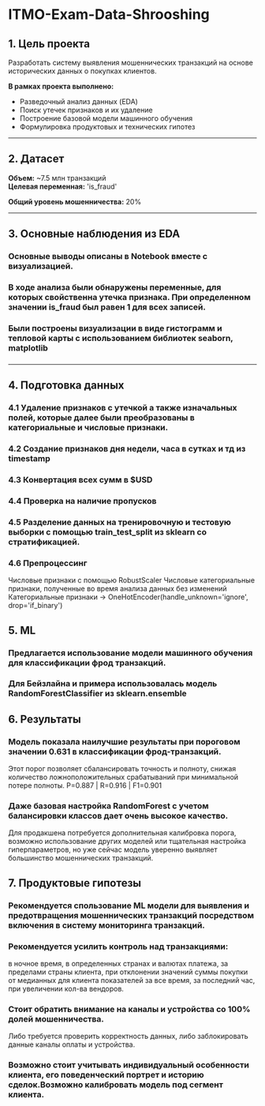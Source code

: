 # ITMO-Exam-Data-Shrooshing

## 1. Цель проекта
Разработать систему выявления мошеннических транзакций на основе исторических данных о покупках клиентов.

**В рамках проекта выполнено:**
- Разведочный анализ данных (EDA)
- Поиск утечек признаков и их удаление
- Построение базовой модели машинного обучения
- Формулировка продуктовых и технических гипотез

---

## 2. Датасет

**Объем:** ~7.5 млн транзакций  
**Целевая переменная:** 'is_fraud'

**Общий уровень мошенничества:** 20%

---

## 3. Основные наблюдения из EDA

### Основные выводы описаны в Notebook вместе с визуализацией.
### В ходе анализа были обнаружены переменные, для которых свойственна утечка признака. При определенном значении is_fraud был равен 1 для всех записей.
### Были построены визуализации в виде гистограмм и тепловой карты с использованием библиотек seaborn, matplotlib
### 

---

## 4. Подготовка данных

### 4.1 Удаление признаков с утечкой а также изначальных полей, которые далее были преобразованы в категориальные и числовые признаки.
### 4.2 Создание признаков дня недели, часа в сутках и тд из timestamp
### 4.3 Конвертация всех сумм в $USD
### 4.4 Проверка на наличие пропусков

### 4.5 Разделение данных на тренировочную и тестовую выборки с помощью train_test_split из sklearn со стратификацией.

### 4.6 Препроцессинг
Числовые признаки с помощью RobustScaler
Числовые категориальные признаки, полученные во время анализа данных без изменений
Категориальные признаки → OneHotEncoder(handle_unknown='ignore', drop='if_binary')


## 5. ML
### Предлагается использование модели машинного обучения для классификации фрод транзакций.
### Для Бейзлайна и примера использовалась модель RandomForestClassifier из sklearn.ensemble


## 6. Результаты
### Модель показала наилучшие результаты при пороговом значении 0.631 в классификации фрод-транзакций. 
Этот порог позволяет сбалансировать точность и полноту, снижая количество ложноположительных срабатываний при минимальной потере полноты. P=0.887 | R=0.916 | F1=0.901
### Даже базовая настройка RandomForest с учетом балансировки классов дает очень высокое качество. 
Для продакшена потребуется дополнительная калибровка порога, возможно использование других моделей или тщательная настройка гиперпараметров, но уже сейчас модель уверенно выявляет большинство мошеннических транзакций.


## 7. Продуктовые гипотезы
### Рекомендуется спользование ML модели для выявления и предотвращения мошеннических транзакций посредством включения в систему мониторинга транзакций.
### Рекомендуется усилить контроль над транзакциями:
в ночное время, в определенных странах и валютах платежа, за пределами страны клиента, при отклонении значений суммы покупки от медианных для клиента показателей за все время, за последний час, при увеличении кол-ва вендоров.

### Стоит обратить внимание на каналы и устройства со 100% долей мошенничества. 
Либо требуется проверить корректность данных, либо заблокировать данные каналы оплаты и устройства.
### Возможно стоит учитывать индивидуальный особенности клиента, его поведенческий портрет и историю сделок.Возможно калибровать модель под сегмент клиента. 


